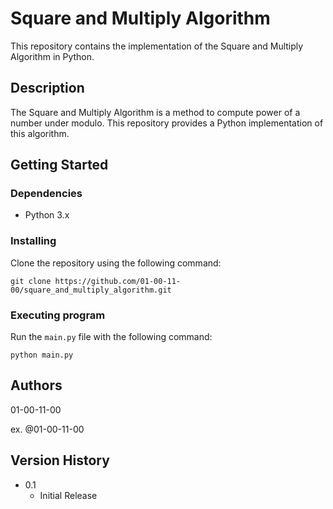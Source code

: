 # Square and Multiply Algorithm
This repository contains the implementation of the Square and Multiply Algorithm in Python.

## Description
The Square and Multiply Algorithm is a method to compute power of a number under modulo. This repository provides a Python implementation of this algorithm.

## Getting Started
### Dependencies
- Python 3.x

### Installing
Clone the repository using the following command:
```
git clone https://github.com/01-00-11-00/square_and_multiply_algorithm.git
```

### Executing program
Run the `main.py` file with the following command:
```
python main.py
```

## Authors
01-00-11-00

ex. @01-00-11-00

## Version History
- 0.1
  - Initial Release